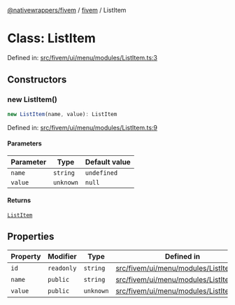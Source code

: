 [@nativewrappers/fivem](../../README.md) / [fivem](../README.md) / ListItem

# Class: ListItem

Defined in: [src/fivem/ui/menu/modules/ListItem.ts:3](https://github.com/nativewrappers/nativewrappers/blob/b77be96b90a0116f980e0511bdd4877df779df2d/src/fivem/ui/menu/modules/ListItem.ts#L3)

## Constructors

### new ListItem()

```ts
new ListItem(name, value): ListItem
```

Defined in: [src/fivem/ui/menu/modules/ListItem.ts:9](https://github.com/nativewrappers/nativewrappers/blob/b77be96b90a0116f980e0511bdd4877df779df2d/src/fivem/ui/menu/modules/ListItem.ts#L9)

#### Parameters

| Parameter | Type | Default value |
| ------ | ------ | ------ |
| `name` | `string` | `undefined` |
| `value` | `unknown` | `null` |

#### Returns

[`ListItem`](ListItem.md)

## Properties

| Property | Modifier | Type | Defined in |
| ------ | ------ | ------ | ------ |
| <a id="id"></a> `id` | `readonly` | `string` | [src/fivem/ui/menu/modules/ListItem.ts:4](https://github.com/nativewrappers/nativewrappers/blob/b77be96b90a0116f980e0511bdd4877df779df2d/src/fivem/ui/menu/modules/ListItem.ts#L4) |
| <a id="name-1"></a> `name` | `public` | `string` | [src/fivem/ui/menu/modules/ListItem.ts:6](https://github.com/nativewrappers/nativewrappers/blob/b77be96b90a0116f980e0511bdd4877df779df2d/src/fivem/ui/menu/modules/ListItem.ts#L6) |
| <a id="value-1"></a> `value` | `public` | `unknown` | [src/fivem/ui/menu/modules/ListItem.ts:7](https://github.com/nativewrappers/nativewrappers/blob/b77be96b90a0116f980e0511bdd4877df779df2d/src/fivem/ui/menu/modules/ListItem.ts#L7) |
